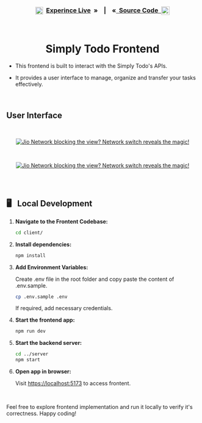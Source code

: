 <h3 align="center">

<img src = "../assets/live.gif" width = 20px align="center"/> &nbsp;[Experince Live](https://simply-todo-client.vercel.app/) &nbsp;» &nbsp;&nbsp;&nbsp;|&nbsp;&nbsp;&nbsp; «[&nbsp; Source Code &nbsp;](../client/)<img src = "https://media2.giphy.com/media/QssGEmpkyEOhBCb7e1/giphy.gif?cid=ecf05e47a0n3gi1bfqntqmob8g9aid1oyj2wr3ds3mg700bl&rid=giphy.gif" width = 22px align="top"/>

</h3>
<br>

<h1 align="center">Simply Todo Frontend</h1>

- This frontend is built to interact with the Simply Todo's APIs.

- It provides a user interface to manage, organize and transfer your tasks effectively.

<br>

<h2>User Interface</h2>

<br>

<a href="https://simply-todo-client.vercel.app/">
   <p align=center>
     <img alt="Jio Network blocking the view? Network switch reveals the magic!" src="./src/assets/ui-1.png">
   <p>
</a>

<br>

<a href="https://simply-todo-client.vercel.app/">
   <p align=center>
     <img alt="Jio Network blocking the view? Network switch reveals the magic!" src="./src/assets/ui-2.png">
   <p>
</a>

<br><br>

<h2>🖥️&nbsp;&nbsp; Local Development</h2>

1. **Navigate to the Frontent Codebase:**

   ```bash
   cd client/
   ```

2. **Install dependencies:**

   ```bash
   npm install
   ```

3. **Add Environment Variables:**

   Create .env file in the root folder and copy paste the content of .env.sample.

   ```bash
   cp .env.sample .env
   ```

   If required, add necessary credentials.

4. **Start the frontend app:**

   ```bash
   npm run dev
   ```

5. **Start the backend server:**

   ```bash
   cd ../server
   npm start
   ```

6. **Open app in browser:**

   Visit [https://localhost:5173](https://localhost:5173) to access frontent.

<br>

Feel free to explore frontend implementation and run it locally to verify it's correctness. Happy coding!
